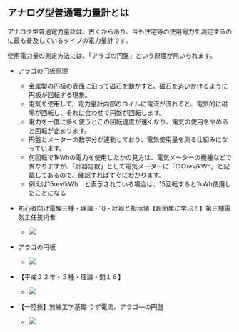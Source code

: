 ## アナログ型普通電力量計とは

アナログ型普通電力量計は、古くからあり、今も住宅等の使用電力を測定するのに最も普及しているタイプの電力量計です。

使用電力量の測定方法には、「アラゴの円盤」という原理が用いられます。

- アラゴの円板原理
    - 金属製の円板の表面に沿って磁石を動かすと、磁石を追いかけるように円板が回転する現象。
    - 電気を使用して、電力量計内部のコイルに電流が流れると、電気的に磁場が回転し、それに合わせて円盤が回転します。
    - 電力を一度に多く使うとこの回転速度が速くなり、電気の使用をやめると回転が止まります。
    - 円盤とメーターの数字分が連動しており、電気使用量を測る仕組みになっています。
    - 何回転で1kWhの電力を使用したかの見方は、電気メーターの機種などで異なりますが、「計器定数」として電気メーターに「○○rev/kWh」と記載してあるので、確認すればすぐにわかります。
    - 例えば15rev/kWh　と表示されている場合は、15回転すると1kWh使用したことになる


- 初心者向け電験三種・理論・18・計器と指示値【超簡単に学ぶ！】第三種電気主任技術者
    - [![](https://img.youtube.com/vi/x1-qA1IzPlU/0.jpg)](https://www.youtube.com/watch?v=x1-qA1IzPlU?start=493)

- アラゴの円板
    - [![](https://img.youtube.com/vi/PeoJKqLO7pQ/0.jpg)](https://www.youtube.com/watch?v=PeoJKqLO7pQ)

- 【平成２２年・３種・理論・問１６】
    - [![](https://img.youtube.com/vi/cQIjZUZ4r_A/0.jpg)](https://www.youtube.com/watch?v=cQIjZUZ4r_A)

- 【一陸技】無線工学基礎 うず電流、アラゴ―の円盤
     - [![](https://img.youtube.com/vi/hCkMR5C_z6Q/0.jpg)](https://www.youtube.com/watch?v=mQExmCxg2_Q)














